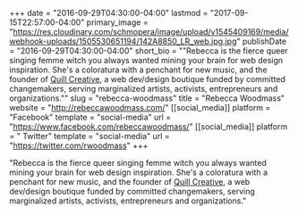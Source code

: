 +++
date = "2016-09-29T04:30:00-04:00"
lastmod = "2017-09-15T22:57:00-04:00"
primary_image = "https://res.cloudinary.com/schmopera/image/upload/v1545409169/media/webhook-uploads/1505530651194/142A8850_LR_web.jpg.jpg"
publishDate = "2016-09-29T04:30:00-04:00"
short_bio = "&quot;Rebecca is the fierce queer singing femme witch you always wanted mining your brain for web design inspiration. She&#039;s a coloratura with a penchant for new music, and the founder of [Quill Creative](http://quillcreatelive.com/), a web dev/design boutique funded by committed changemakers, serving marginalized artists, activists, entrepreneurs and organizations.&quot;"
slug = "rebecca-woodmass"
title = "Rebecca Woodmass"
website = "http://rebeccawoodmass.com/"
[[social_media]]
platform = "Facebook"
template = "social-media"
url = "https://www.facebook.com/rebeccawoodmass/"
[[social_media]]
platform = " Twitter"
template = "social-media"
url = "https://twitter.com/rwoodmass"
+++

"Rebecca is the fierce queer singing femme witch you always wanted mining your brain for web design inspiration. She's a coloratura with a penchant for new music, and the founder of [Quill Creative](http://quillcreatelive.com/), a web dev/design boutique funded by committed changemakers, serving marginalized artists, activists, entrepreneurs and organizations."

